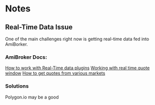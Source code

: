 # Notes

## Real-Time Data Issue
One of the main challenges right now is getting real-time data fed into AmiBorker.

### AmiBroker Docs:
[How to work with Real-Time data plugins](https://www.amibroker.com/guide/h_rtsource.html)
[Working with real time quote window](https://www.amibroker.com/guide/w_rtquote.html)
[How to get quotes from various markets](https://www.amibroker.com/guide/h_quotes.html)

### Solutions
Polygon.io may be a good
<!--stackedit_data:
eyJoaXN0b3J5IjpbMTEzODU4MDg3LC0xNDkzNzU0MDcsMTc3MD
I1NTYwMV19
-->